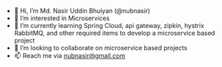- 👋 Hi, I’m Md. Nasir Uddin Bhuiyan (@nubnasir)
- 👀 I’m interested in Microservices
- 🌱 I’m currently learning Spring Cloud, api gateway, zipkin, hystrix RabbitMQ, and other required items to develop a microservice based project
- 💞️ I’m looking to collaborate on microservice based projects
- 📫 Reach me via nubnasir@gmail.com

<!---
nubnasir/nubnasir is a ✨ special ✨ repository because its `README.md` (this file) appears on your GitHub profile.
You can click the Preview link to take a look at your changes.
--->
